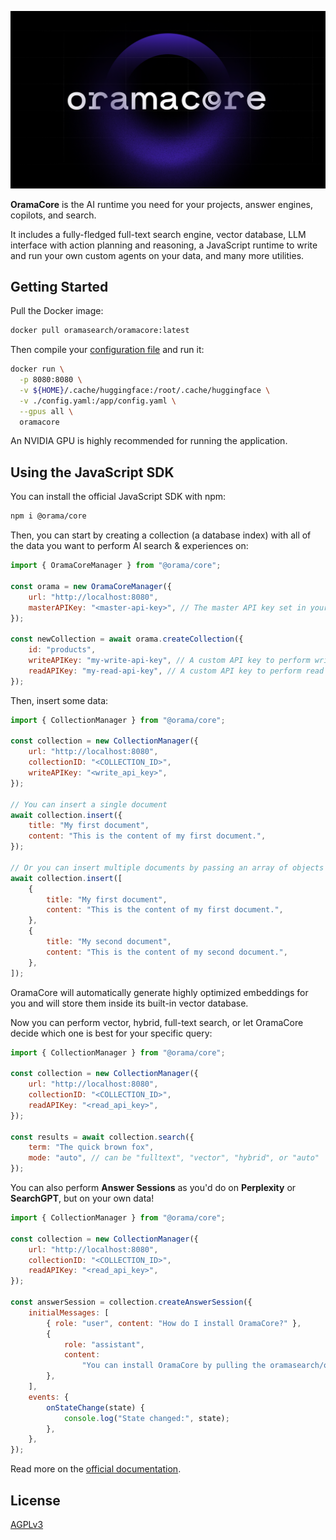 ![OramaCore](/docs/public/oramacore.png)

**OramaCore** is the AI runtime you need for your projects, answer engines,
copilots, and search.

It includes a fully-fledged full-text search engine, vector database, LLM
interface with action planning and reasoning, a JavaScript runtime to write and
run your own custom agents on your data, and many more utilities.

## Getting Started

Pull the Docker image:

```sh
docker pull oramasearch/oramacore:latest
```

Then compile your
[configuration file](https://docs.oramacore.com/docs/guide/configuration) and
run it:

```sh
docker run \
  -p 8080:8080 \
  -v ${HOME}/.cache/huggingface:/root/.cache/huggingface \
  -v ./config.yaml:/app/config.yaml \
  --gpus all \
  oramacore
```

An NVIDIA GPU is highly recommended for running the application.

## Using the JavaScript SDK

You can install the official JavaScript SDK with npm:

```sh
npm i @orama/core
```

Then, you can start by creating a collection (a database index) with all of the
data you want to perform AI search & experiences on:

```js
import { OramaCoreManager } from "@orama/core";

const orama = new OramaCoreManager({
    url: "http://localhost:8080",
    masterAPIKey: "<master-api-key>", // The master API key set in your config file
});

const newCollection = await orama.createCollection({
    id: "products",
    writeAPIKey: "my-write-api-key", // A custom API key to perform write operations on your collection
    readAPIKey: "my-read-api-key", // A custom API key to perform read operations on your collection
});
```

Then, insert some data:

```js
import { CollectionManager } from "@orama/core";

const collection = new CollectionManager({
    url: "http://localhost:8080",
    collectionID: "<COLLECTION_ID>",
    writeAPIKey: "<write_api_key>",
});

// You can insert a single document
await collection.insert({
    title: "My first document",
    content: "This is the content of my first document.",
});

// Or you can insert multiple documents by passing an array of objects
await collection.insert([
    {
        title: "My first document",
        content: "This is the content of my first document.",
    },
    {
        title: "My second document",
        content: "This is the content of my second document.",
    },
]);
```

OramaCore will automatically generate highly optimized embeddings for you and
will store them inside its built-in vector database.

Now you can perform vector, hybrid, full-text search, or let OramaCore decide
which one is best for your specific query:

```js
import { CollectionManager } from "@orama/core";

const collection = new CollectionManager({
    url: "http://localhost:8080",
    collectionID: "<COLLECTION_ID>",
    readAPIKey: "<read_api_key>",
});

const results = await collection.search({
    term: "The quick brown fox",
    mode: "auto", // can be "fulltext", "vector", "hybrid", or "auto"
});
```

You can also perform **Answer Sessions** as you'd do on **Perplexity** or
**SearchGPT**, but on your own data!

```js
import { CollectionManager } from "@orama/core";

const collection = new CollectionManager({
    url: "http://localhost:8080",
    collectionID: "<COLLECTION_ID>",
    readAPIKey: "<read_api_key>",
});

const answerSession = collection.createAnswerSession({
    initialMessages: [
        { role: "user", content: "How do I install OramaCore?" },
        {
            role: "assistant",
            content:
                "You can install OramaCore by pulling the oramasearch/oramacore:latest Docker image",
        },
    ],
    events: {
        onStateChange(state) {
            console.log("State changed:", state);
        },
    },
});
```

Read more on the [official documentation](https://docs.oramacore.com/docs).

## License

[AGPLv3](/LICENSE.md)
